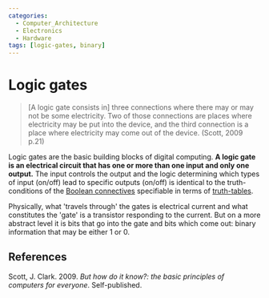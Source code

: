 ```yaml
---
categories:
  - Computer_Architecture
  - Electronics
  - Hardware
tags: [logic-gates, binary]
---
```


# Logic gates
> [A logic gate consists in] three connections where there may or may not be some electricity. Two of those connections are places where electricity may be put into the device, and the third connection is a place where electricity may come out of the device. (Scott, 2009 p.21)

Logic gates are the basic building blocks of digital computing. **A logic gate is an electrical circuit that has one or more than one input and only one output.** The input controls the output and the logic determining which types of input (on/off) lead to specific outputs (on/off) is identical to the truth-conditions of the  [Boolean connectives](../../Logic/Truth-functional_connectives.md) specifiable in terms of [truth-tables](../../Logic/Truth-tables.md).

Physically, what 'travels through' the gates is electrical current and what constitutes the 'gate' is a transistor responding to the current. But on a more abstract level it is bits that go into the gate and bits which come out: binary information that may be either 1 or 0. 

## References

Scott, J. Clark. 2009. _But how do it know?: the basic principles of computers for everyone_. Self-published.
